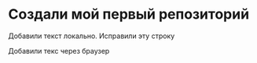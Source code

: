 # Создали мой первый репозиторий

Добавили текст локально. Исправили эту строку

Добавили текс через браузер
